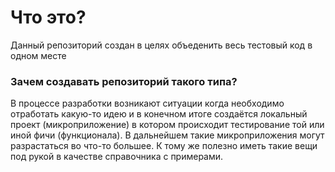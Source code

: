 # Что это?
Данный репозиторий создан в целях объеденить весь тестовый код в одном месте 

### Зачем создавать репозиторий такого типа?

В процессе разработки возникают ситуации когда необходимо отработать какую-то идею
и в конечном итоге создаётся локальный проект (микроприложение) в котором происходит тестирование той
или иной фичи (функционала). В дальнейшем такие микроприложения могут разрастаться во что-то большее. 
К тому же полезно иметь такие вещи под рукой в качестве справочника с примерами.